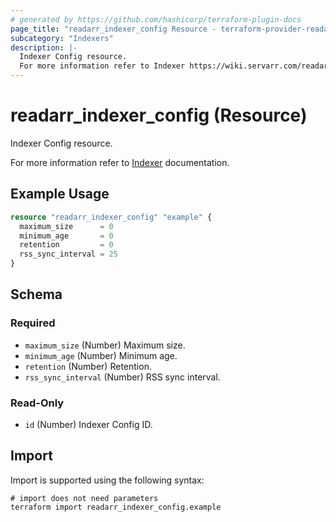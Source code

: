 ```yaml
---
# generated by https://github.com/hashicorp/terraform-plugin-docs
page_title: "readarr_indexer_config Resource - terraform-provider-readarr"
subcategory: "Indexers"
description: |-
  Indexer Config resource.
  For more information refer to Indexer https://wiki.servarr.com/readarr/settings#options documentation.
---
```


# readarr_indexer_config (Resource)

<!-- subcategory:Indexers -->Indexer Config resource.
For more information refer to [Indexer](https://wiki.servarr.com/readarr/settings#options) documentation.

## Example Usage

```terraform
resource "readarr_indexer_config" "example" {
  maximum_size      = 0
  minimum_age       = 0
  retention         = 0
  rss_sync_interval = 25
}
```

<!-- schema generated by tfplugindocs -->
## Schema

### Required

- `maximum_size` (Number) Maximum size.
- `minimum_age` (Number) Minimum age.
- `retention` (Number) Retention.
- `rss_sync_interval` (Number) RSS sync interval.

### Read-Only

- `id` (Number) Indexer Config ID.

## Import

Import is supported using the following syntax:

```shell
# import does not need parameters
terraform import readarr_indexer_config.example
```
